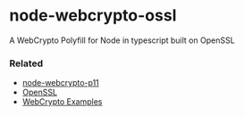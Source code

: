 # node-webcrypto-ossl
A WebCrypto Polyfill for Node in typescript built on OpenSSL

### Related
 - [node-webcrypto-p11](https://github.com/PeculiarVentures/node-webcrypto-p11)
 - [OpenSSL](https://github.com/openssl/openssl)
 - [WebCrypto Examples](https://github.com/diafygi/webcrypto-examples)
